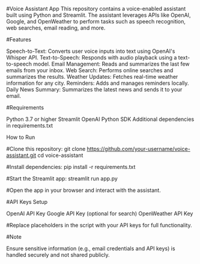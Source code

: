 #Voice Assistant App
This repository contains a voice-enabled assistant built using Python and Streamlit. The assistant leverages APIs like OpenAI, Google, and OpenWeather to perform tasks such as speech recognition, web searches, email reading, and more.

#Features

Speech-to-Text: Converts user voice inputs into text using OpenAI's Whisper API.
Text-to-Speech: Responds with audio playback using a text-to-speech model.
Email Management: Reads and summarizes the last few emails from your inbox.
Web Search: Performs online searches and summarizes the results.
Weather Updates: Fetches real-time weather information for any city.
Reminders: Adds and manages reminders locally.
Daily News Summary: Summarizes the latest news and sends it to your email.

#Requirements

Python 3.7 or higher
Streamlit
OpenAI Python SDK
Additional dependencies in requirements.txt


How to Run


#Clone this repository:
git clone https://github.com/your-username/voice-assistant.git
cd voice-assistant


#Install dependencies:
pip install -r requirements.txt


#Start the Streamlit app:
streamlit run app.py


#Open the app in your browser and interact with the assistant.

#API Keys Setup

OpenAI API Key
Google API Key (optional for search)
OpenWeather API Key

#Replace placeholders in the script with your API keys for full functionality.

#Note

Ensure sensitive information (e.g., email credentials and API keys) is handled securely and not shared publicly.
